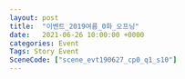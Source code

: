 ```yaml
---
layout: post
title:  "이벤트_2019여름_0화_오프닝"
date:   2021-06-26 10:00:00 +0000
categories: Event
Tags: Story Event
SceneCode: ["scene_evt190627_cp0_q1_s10"]
---
```

